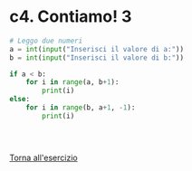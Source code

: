 # c4. Contiamo! 3
```python
# Leggo due numeri
a = int(input("Inserisci il valore di a:"))
b = int(input("Inserisci il valore di b:"))

if a < b:
    for i in range(a, b+1):
        print(i)
else:
    for i in range(b, a+1, -1):
        print(i)


     
```
[Torna all'esercizio](3-cicli#c4-contiamo-3)
